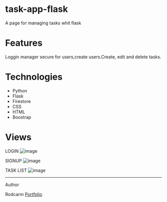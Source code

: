 # task-app-flask
A page for managing tasks whit flask

# Features
Loggin manager secure for users,create users.Create, edit and delete tasks.

# Technologies
- Python
- Flask
- Firestore
- CSS
- HTML
- Boostrap

# Views

LOGIN
![image](https://user-images.githubusercontent.com/70976575/169179513-e75e197d-3118-4eaf-a74e-c1fb7a35a3ed.png)

SIGNUP
![image](https://user-images.githubusercontent.com/70976575/169179471-c16d8a85-dc72-4b30-b1b1-1eafbb8508df.png)

TASK LIST
![image](https://user-images.githubusercontent.com/70976575/169179748-97d7dfc1-1fcb-49a7-9055-98ea81cccf7c.png)

------
Author

Rodcarm [Portfolio](https://rodrigocarmonabarrios.pythonanywhere.com)







